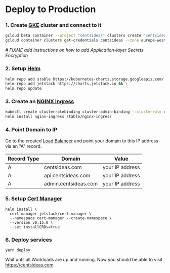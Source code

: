 # Deploy to Production

### 1. Create [GKE](https://cloud.google.com/kubernetes-engine) cluster and connect to it

```bash
gcloud beta container --project "centsideas" clusters create "centsideas" --zone "europe-west3-b" --no-enable-basic-auth --cluster-version "1.15.11-gke.12" --machine-type "n1-standard-1" --disk-size "10" && \
gcloud container clusters get-credentials centsideas --zone europe-west3-b --project centsideas
```

_# FIXME add instructions on how to add Application-layer Secrets Encryption_

### 2. Setup [Helm](https://helm.sh/)

```bash
helm repo add stable https://kubernetes-charts.storage.googleapis.com/ && \
helm repo add jetstack https://charts.jetstack.io && \
helm repo update
```

### 3. Create an [NGINX Ingress](https://github.com/kubernetes/ingress-nginx)

```bash
kubectl create clusterrolebinding cluster-admin-binding --clusterrole cluster-admin --user $(gcloud config get-value account) && \
helm install nginx-ingress stable/nginx-ingress
```

### 4. Point Domain to IP

Go to the created [Load Balancer](https://console.cloud.google.com/net-services/loadbalancing/loadBalancers/list) and point your domain to this IP address via an "A" record.

| Record Type | Domain               | Value           |
| ----------- | -------------------- | --------------- |
| A           | centsideas.com       | your IP address |
| A           | api.centsideas.com   | your IP address |
| A           | admin.centsideas.com | your IP address |

### 5. Setup [Cert Manager](https://github.com/helm/charts/tree/master/stable/cert-manager)

```
helm install \
  cert-manager jetstack/cert-manager \
  --namespace cert-manager --create-namespace \
  --version v0.15.0 \
  --set installCRDs=true
```

### 6. Deploy services

```
yarn deploy
```

Wait until all Workloads are up and running. Now you should be able to visit https://centsideas.com
